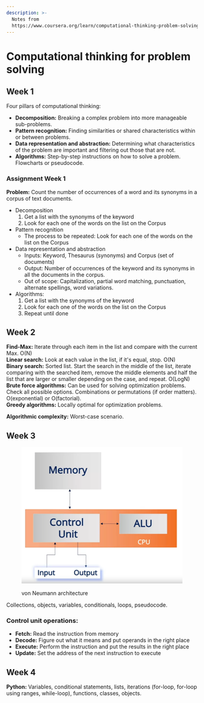 ```yaml
---
description: >-
  Notes from
  https://www.coursera.org/learn/computational-thinking-problem-solving
---
```


# Computational thinking for problem solving

## Week 1

Four pillars of computational thinking:

* **Decomposition:** Breaking a complex problem into more manageable sub-problems.
* **Pattern recognition:** Finding similarities or shared characteristics within or between problems.
* **Data representation and abstraction:** Determining what characteristics of the problem are important and filtering out those that are not.
* **Algorithms:** Step-by-step instructions on how to solve a problem. Flowcharts or pseudocode.

### Assignment Week 1

**Problem:** Count the number of occurrences of a word and its synonyms in a corpus of text documents.

* Decomposition
  1. Get a list with the synonyms of the keyword
  2. Look for each one of the words on the list on the Corpus
* Pattern recognition
  * The process to be repeated: Look for each one of the words on the list on the Corpus
* Data representation and abstraction
  * Inputs: Keyword, Thesaurus (synonyms) and Corpus (set of documents)
  * Output: Number of occurrences of the keyword and its synonyms in all the documents in the corpus.
  * Out of scope: Capitalization, partial word matching, punctuation, alternate spellings, word variations.
* Algorithms:
  1. Get a list with the synonyms of the keyword
  2. Look for each one of the words on the list on the Corpus
  3. Repeat until done

## Week 2

**Find-Max:** Iterate through each item in the list and compare with the current Max. O(N)\
**Linear search:** Look at each value in the list, if it's equal, stop. O(N)\
**Binary search:** Sorted list. Start the search in the middle of the list, iterate comparing with the searched item, remove the middle elements and half the list that are larger or smaller depending on the case, and repeat.  O(LogN)\
**Brute force algorithms:** Can be used for solving optimization problems. Check all possible options. Combinations or permutations (if order matters). O(exponential) or O(factorial).\
**Greedy algorithms:** Locally optimal for optimization problems.

**Algorithmic complexity:** Worst-case scenario.

## Week 3

<figure><img src="../../.gitbook/assets/image (5).png" alt=""><figcaption><p>von Neumann architecture</p></figcaption></figure>

Collections, objects, variables, conditionals, loops, pseudocode.

### **Control unit operations:**

* **Fetch:** Read the instruction from memory
* **Decode:** Figure out what it means and put operands in the right place
* **Execute:** Perform the instruction and put the results in the right place
* **Update:** Set the address of the next instruction to execute

## Week 4

**Python:** Variables, conditional statements, lists, iterations (for-loop, for-loop using ranges, while-loop), functions, classes, objects.
